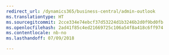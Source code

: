 ```yaml
---
redirect_url: /dynamics365/business-central/admin-outlook
ms.translationtype: HT
ms.sourcegitcommit: 2cce334e74ebcf37d53224d1b3246b2d0f9bd0fb
ms.openlocfilehash: 2ad41f85c4ed21669725c106a54f8a418c6ff974
ms.contentlocale: nb-no
ms.lasthandoff: 07/09/2018

---
```


